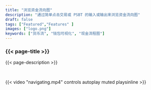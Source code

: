 ```yaml
---
title: "浏览资金流向图"
description: "通过简单点击交易或 PSBT 的输入或输出来浏览资金流向图"
draft: false
tags: ["Featured","Features" ]
images: ["logo.png"]
keywords: ["货币流", "钱包可视化", "现金流程图"]
---
```


### {{< page-title >}} 
{{< page-description >}} 

<br>

 
{{< video "navigating.mp4" controls  autoplay muted playsinline >}}